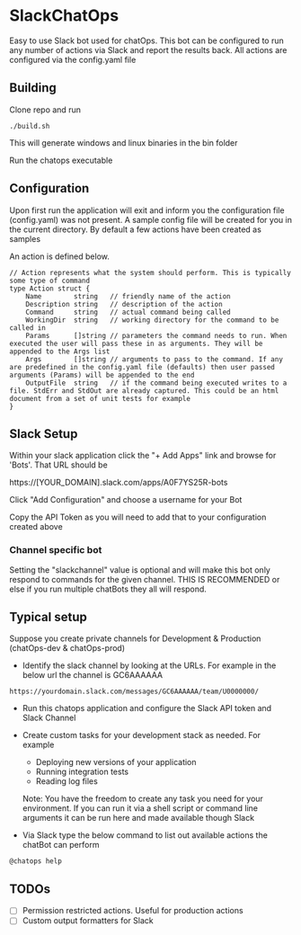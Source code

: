 # SlackChatOps

Easy to use Slack bot used for chatOps. This bot can be configured to run any number of actions via Slack
and report the results back. All actions are configured via the config.yaml file

## Building

Clone repo and run
```
./build.sh
```
This will generate windows and linux binaries in the bin folder

Run the chatops executable

## Configuration

Upon first run the application will exit and inform you the configuration file (config.yaml) was not present. 
A sample config file will be created for you in the current directory. By default a few actions have been created
as samples

An action is defined below. 
```
// Action represents what the system should perform. This is typically some type of command
type Action struct {
	Name        string   // friendly name of the action
	Description string   // description of the action
	Command     string   // actual command being called
	WorkingDir  string   // working directory for the command to be called in
	Params      []string // parameters the command needs to run. When executed the user will pass these in as arguments. They will be appended to the Args list
	Args        []string // arguments to pass to the command. If any are predefined in the config.yaml file (defaults) then user passed arguments (Params) will be appended to the end
	OutputFile  string   // if the command being executed writes to a file. StdErr and StdOut are already captured. This could be an html document from a set of unit tests for example
}
```

## Slack Setup

Within your slack application click the  "+ Add Apps" link and browse for  'Bots'. That URL should be

https://[YOUR_DOMAIN].slack.com/apps/A0F7YS25R-bots

Click "Add Configuration" and choose a username for your Bot

Copy the API Token as you will need to add that to your configuration created above

### Channel specific bot

Setting the "slackchannel" value is optional and will make this bot only respond to commands for the given channel. THIS IS RECOMMENDED or else if you run multiple chatBots they all will respond.


## Typical setup

Suppose you create private channels for Development & Production (chatOps-dev & chatOps-prod)

* Identify the slack channel by looking at the URLs. For example in the below url the channel is GC6AAAAAA
```
https://yourdomain.slack.com/messages/GC6AAAAAA/team/U0000000/
```

* Run this chatops application and configure the Slack API token and Slack Channel
* Create custom tasks for your development stack as needed. For example
    - Deploying new versions of your application
    - Running integration tests
    - Reading log files

    Note: You have the freedom to create any task you need for your environment. If you can run it via a shell script or command line arguments
    it can be run here and made available though Slack

* Via Slack type the below command to list out available actions the chatBot can perform
```
@chatops help
```

## TODOs

- [ ] Permission restricted actions. Useful for production actions
- [ ] Custom output formatters for Slack
